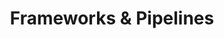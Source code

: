 ---
title: "Frameworks & Pipelines"
linkTitle: "Frameworks & Pipelines"
description: "Explore leading frameworks and pipelines for building, training, and deploying machine learning and AI models. This section provides overviews, best practices, and hands-on guides for integrating tools like Metaflow, MLflow, LangChain, and LlamaIndex into your AI/ML workflows, enabling efficient experiment tracking, workflow automation, and scalable model management."
weight: 20
type: docs-root
notoc: true
---